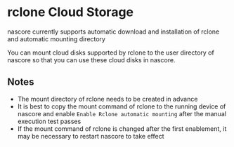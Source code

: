 # rclone Cloud Storage

nascore currently supports automatic download and installation of rclone and automatic mounting directory

You can mount cloud disks supported by rclone to the user directory of nascore so that you can use these cloud disks in nascore.

## Notes

- The mount directory of rclone needs to be created in advance
- It is best to copy the mount command of rclone to the running device of nascore and enable `Enable Rclone automatic mounting` after the manual execution test passes
- If the mount command of rclone is changed after the first enablement, it may be necessary to restart nascore to take effect
